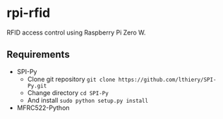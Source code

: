 # rpi-rfid
RFID access control using Raspberry Pi Zero W.

## Requirements
* SPI-Py
	* Clone git repository
		`git clone https://github.com/lthiery/SPI-Py.git`
	* Change directory
		`cd SPI-Py`
	* And install
		`sudo python setup.py install`
* MFRC522-Python
